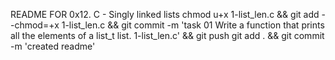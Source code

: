 README FOR 0x12. C - Singly linked lists
chmod u+x 1-list_len.c && git add --chmod=+x 1-list_len.c && git commit -m 'task 01 Write a function that prints all the elements of a list_t list. 1-list_len.c' && git push
git add . && git commit -m 'created readme'